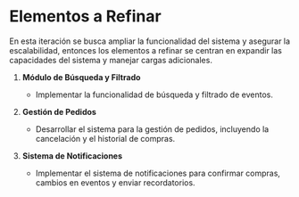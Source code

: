 
# Elementos a Refinar 
En esta iteración se busca ampliar la funcionalidad del sistema y asegurar la escalabilidad, entonces los elementos a refinar se centran en expandir las capacidades del sistema y manejar cargas adicionales.

1. **Módulo de Búsqueda y Filtrado**
   -  Implementar la funcionalidad de búsqueda y filtrado de eventos.

2. **Gestión de Pedidos**
   - Desarrollar el sistema para la gestión de pedidos, incluyendo la cancelación y el historial de compras.

3. **Sistema de Notificaciones**
   - Implementar el sistema de notificaciones para confirmar compras, cambios en eventos y enviar recordatorios.
